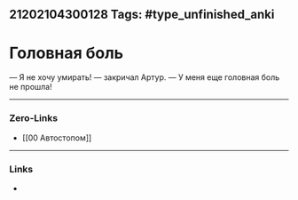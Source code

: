 21202104300128
Tags: #type_unfinished_anki 
---
# Головная боль

— Я не хочу умирать! — закричал Артур. — У меня еще головная боль не прошла!

---
### Zero-Links
- [[00 Автостопом]]
---
### Links
-